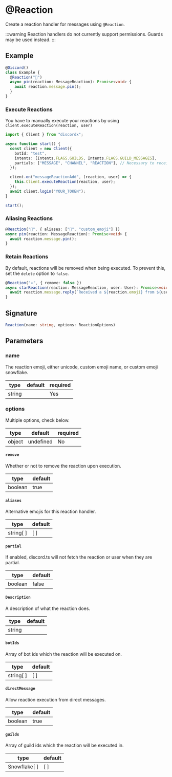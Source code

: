 # @Reaction

Create a reaction handler for messages using `@Reaction`.

:::warning
Reaction handlers do not currently support permissions. Guards may be used instead.
:::

## Example

```ts
@Discord()
class Example {
  @Reaction("📌")
  async pin(reaction: MessageReaction): Promise<void> {
    await reaction.message.pin();
  }
}
```

### Execute Reactions

You have to manually execute your reactions by using `client.executeReaction(reaction, user)`

```ts
import { Client } from "discordx";

async function start() {
  const client = new Client({
    botId: "test",
    intents: [Intents.FLAGS.GUILDS, Intents.FLAGS.GUILD_MESSAGES],
    partials: ["MESSAGE", "CHANNEL", "REACTION"], // Necessary to receive reactions for uncached messages
  });

  client.on("messageReactionAdd", (reaction, user) => {
    this.Client.executeReaction(reaction, user);
  });
  await client.login("YOUR_TOKEN");
}

start();
```

### Aliasing Reactions

```ts
@Reaction("📌", { aliases: ["📍", "custom_emoji"] })
async pin(reaction: MessageReaction): Promise<void> {
  await reaction.message.pin();
}
```

### Retain Reactions

By default, reactions will be removed when being executed. To prevent this, set the `delete` option to `false`.

```ts
@Reaction("⭐", { remove: false })
async starReaction(reaction: MessageReaction, user: User): Promise<void> {
  await reaction.message.reply(`Received a ${reaction.emoji} from ${user}`);
}
```

## Signature

```ts
Reaction(name: string, options: ReactionOptions)
```

## Parameters

### name

The reaction emoji, either unicode, custom emoji name, or custom emoji snowflake.

| type   | default | required |
| ------ | ------- | -------- |
| string |         | Yes      |

### options

Multiple options, check below.

| type   | default   | required |
| ------ | --------- | -------- |
| object | undefined | No       |

#### `remove`

Whether or not to remove the reaction upon execution.

| type    | default |
| ------- | ------- |
| boolean | true    |

#### `aliases`

Alternative emojis for this reaction handler.

| type      | default |
| --------- | ------- |
| string[ ] | [ ]     |

#### `partial`

If enabled, discord.ts will not fetch the reaction or user when they are partial.

| type    | default |
| ------- | ------- |
| boolean | false   |

#### `Description`

A description of what the reaction does.

| type   | default |
| ------ | ------- |
| string |         |

#### `botIds`

Array of bot ids which the reaction will be executed on.

| type      | default |
| --------- | ------- |
| string[ ] | [ ]     |

#### `directMessage`

Allow reaction execution from direct messages.

| type    | default |
| ------- | ------- |
| boolean | true    |

#### `guilds`

Array of guild ids which the reaction will be executed in.

| type         | default |
| ------------ | ------- |
| Snowflake[ ] | [ ]     |
